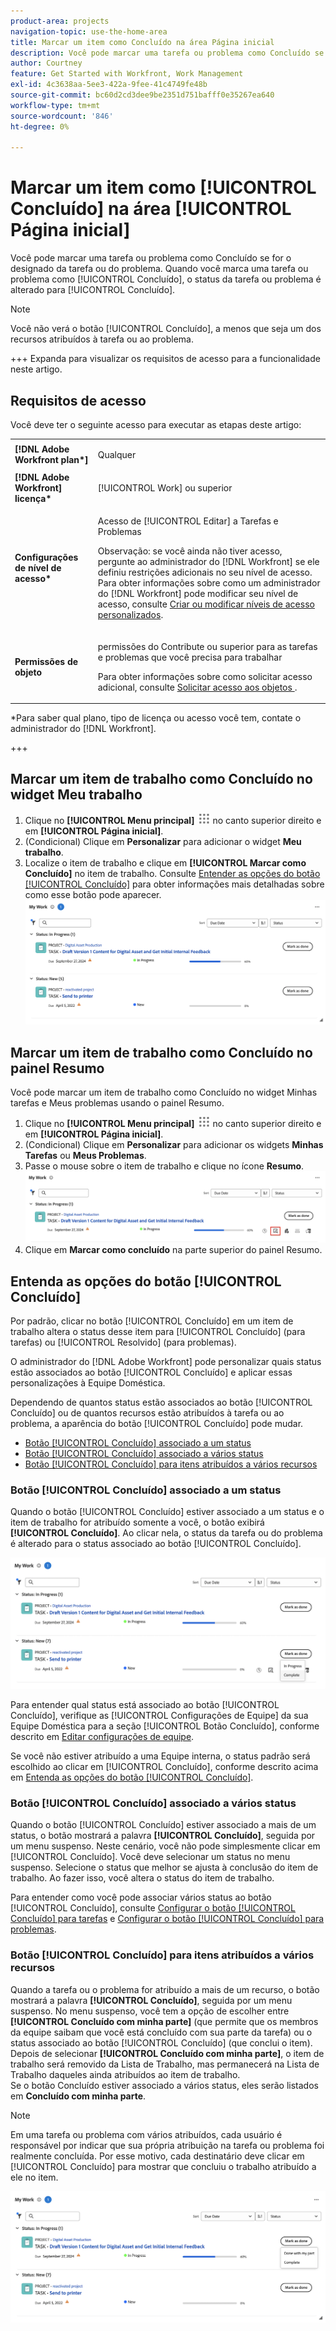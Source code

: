 ```yaml
---
product-area: projects
navigation-topic: use-the-home-area
title: Marcar um item como Concluído na área Página inicial
description: Você pode marcar uma tarefa ou problema como Concluído se for o designado da tarefa ou do problema. Quando você marca uma tarefa ou problema como Concluído, o status da tarefa ou problema é alterado para Concluído.
author: Courtney
feature: Get Started with Workfront, Work Management
exl-id: 4c3638aa-5ee3-422a-9fee-41c4749fe48b
source-git-commit: bc60d2cd3dee9be2351d751bafff0e35267ea640
workflow-type: tm+mt
source-wordcount: '846'
ht-degree: 0%

---
```


# Marcar um item como [!UICONTROL Concluído] na área [!UICONTROL Página inicial]

Você pode marcar uma tarefa ou problema como Concluído se for o designado da tarefa ou do problema. Quando você marca uma tarefa ou problema como [!UICONTROL Concluído], o status da tarefa ou problema é alterado para [!UICONTROL Concluído].

>[!NOTE]
>
>Você não verá o botão [!UICONTROL Concluído], a menos que seja um dos recursos atribuídos à tarefa ou ao problema.

+++ Expanda para visualizar os requisitos de acesso para a funcionalidade neste artigo.

## Requisitos de acesso

Você deve ter o seguinte acesso para executar as etapas deste artigo:

<table style="table-layout:auto"> 
 <col> 
 </col> 
 <col> 
 </col> 
 <tbody> 
  <tr> 
   <td role="rowheader"><strong>[!DNL Adobe Workfront plan*]</strong></td> 
   <td> <p>Qualquer</p> </td> 
  </tr> 
  <tr> 
   <td role="rowheader"><strong>[!DNL Adobe Workfront] licença*</strong></td> 
   <td> <p>[!UICONTROL Work] ou superior</p> </td> 
  </tr> 
  <tr> 
   <td role="rowheader"><strong>Configurações de nível de acesso*</strong></td> 
   <td> <p>Acesso de [!UICONTROL Editar] a Tarefas e Problemas</p> <p>Observação: se você ainda não tiver acesso, pergunte ao administrador do [!DNL Workfront] se ele definiu restrições adicionais no seu nível de acesso. Para obter informações sobre como um administrador do [!DNL Workfront] pode modificar seu nível de acesso, consulte <a href="../../../administration-and-setup/add-users/configure-and-grant-access/create-modify-access-levels.md" class="MCXref xref">Criar ou modificar níveis de acesso personalizados</a>.</p> </td> 
  </tr> 
  <tr> 
   <td role="rowheader"><strong>Permissões de objeto</strong></td> 
   <td> <p>permissões do Contribute ou superior para as tarefas e problemas que você precisa para trabalhar</p> <p>Para obter informações sobre como solicitar acesso adicional, consulte <a href="../../../workfront-basics/grant-and-request-access-to-objects/request-access.md" class="MCXref xref">Solicitar acesso aos objetos </a>.</p> </td> 
  </tr> 
 </tbody> 
</table>

&#42;Para saber qual plano, tipo de licença ou acesso você tem, contate o administrador do [!DNL Workfront].

+++

## Marcar um item de trabalho como Concluído no widget Meu trabalho

1. Clique no **[!UICONTROL Menu principal]** ![](assets/main-menu-icon.png) no canto superior direito e em **[!UICONTROL Página inicial]**.
1. (Condicional) Clique em **Personalizar** para adicionar o widget **Meu trabalho**.
1. Localize o item de trabalho e clique em **[!UICONTROL Marcar como Concluído]** no item de trabalho.
Consulte [Entender as opções do botão [!UICONTROL Concluído]](#understand-the-options-of-the-done-button) para obter informações mais detalhadas sobre como esse botão pode aparecer.
   ![](assets/my-work-done.png)


## Marcar um item de trabalho como Concluído no painel Resumo

Você pode marcar um item de trabalho como Concluído no widget Minhas tarefas e Meus problemas usando o painel Resumo.

1. Clique no **[!UICONTROL Menu principal]** ![](assets/main-menu-icon.png) no canto superior direito e em **[!UICONTROL Página inicial]**.
1. (Condicional) Clique em **Personalizar** para adicionar os widgets **Minhas Tarefas** ou **Meus Problemas**.
1. Passe o mouse sobre o item de trabalho e clique no ícone **Resumo**.
   ![](assets/open-summary-new-home.png)
1. Clique em **Marcar como concluído** na parte superior do painel Resumo.


## Entenda as opções do botão [!UICONTROL Concluído]

Por padrão, clicar no botão [!UICONTROL Concluído] em um item de trabalho altera o status desse item para [!UICONTROL Concluído] (para tarefas) ou [!UICONTROL Resolvido] (para problemas).

O administrador do [!DNL Adobe Workfront] pode personalizar quais status estão associados ao botão [!UICONTROL Concluído] e aplicar essas personalizações à Equipe Doméstica.

Dependendo de quantos status estão associados ao botão [!UICONTROL Concluído] ou de quantos recursos estão atribuídos à tarefa ou ao problema, a aparência do botão [!UICONTROL Concluído] pode mudar.

* [Botão [!UICONTROL Concluído] associado a um status](#done-button-associated-with-one-status)
* [Botão [!UICONTROL Concluído] associado a vários status](#done-button-associated-with-multiple-statuses)
* [Botão [!UICONTROL Concluído] para itens atribuídos a vários recursos](#done-button-for-items-assigned-to-multiple-resources)

### Botão [!UICONTROL Concluído] associado a um status

Quando o botão [!UICONTROL Concluído] estiver associado a um status e o item de trabalho for atribuído somente a você, o botão exibirá **[!UICONTROL Concluído]**. Ao clicar nela, o status da tarefa ou do problema é alterado para o status associado ao botão [!UICONTROL Concluído].

![Botão Concluído](assets/done-button-status.png)

Para entender qual status está associado ao botão [!UICONTROL Concluído], verifique as [!UICONTROL Configurações de Equipe] da sua Equipe Doméstica para a seção [!UICONTROL Botão Concluído], conforme descrito em [Editar configurações de equipe](../../../people-teams-and-groups/create-and-manage-teams/edit-team-settings.md).

Se você não estiver atribuído a uma Equipe interna, o status padrão será escolhido ao clicar em [!UICONTROL Concluído], conforme descrito acima em [Entenda as opções do botão [!UICONTROL Concluído]](#understand-the-options-of-the-done-button).

### Botão [!UICONTROL Concluído] associado a vários status

Quando o botão [!UICONTROL Concluído] estiver associado a mais de um status, o botão mostrará a palavra **[!UICONTROL Concluído]**, seguida por um menu suspenso. Neste cenário, você não pode simplesmente clicar em [!UICONTROL Concluído]. Você deve selecionar um status no menu suspenso. Selecione o status que melhor se ajusta à conclusão do item de trabalho. Ao fazer isso, você altera o status do item de trabalho.

Para entender como você pode associar vários status ao botão [!UICONTROL Concluído], consulte [Configurar o botão [!UICONTROL Concluído] para tarefas](../../../people-teams-and-groups/create-and-manage-teams/configure-the-done-button-for-tasks.md) e [Configurar o botão [!UICONTROL Concluído] para problemas](../../../people-teams-and-groups/create-and-manage-teams/configure-the-done-button-for-issues.md).

### Botão [!UICONTROL Concluído] para itens atribuídos a vários recursos

Quando a tarefa ou o problema for atribuído a mais de um recurso, o botão mostrará a palavra **[!UICONTROL Concluído]**, seguida por um menu suspenso. No menu suspenso, você tem a opção de escolher entre **[!UICONTROL Concluído com minha parte]** (que permite que os membros da equipe saibam que você está concluído com sua parte da tarefa) ou o status associado ao botão [!UICONTROL Concluído] (que conclui o item). Depois de selecionar **[!UICONTROL Concluído com minha parte]**, o item de trabalho será removido da Lista de Trabalho, mas permanecerá na Lista de Trabalho daqueles ainda atribuídos ao item de trabalho.\
Se o botão Concluído estiver associado a vários status, eles serão listados em **Concluído com minha parte**.

>[!NOTE]
>
>Em uma tarefa ou problema com vários atribuídos, cada usuário é responsável por indicar que sua própria atribuição na tarefa ou problema foi realmente concluída. Por esse motivo, cada destinatário deve clicar em [!UICONTROL Concluído] para mostrar que concluiu o trabalho atribuído a ele no item.

![](assets/done-with-my-part.png)

